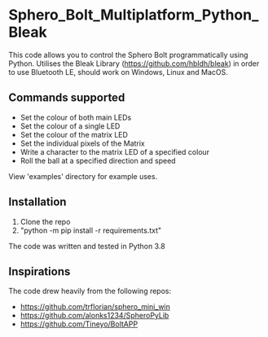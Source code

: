 # Sphero_Bolt_Multiplatform_Python_Bleak

This code allows you to control the Sphero Bolt programmatically using Python. Utilises the Bleak Library (https://github.com/hbldh/bleak) in order to use Bluetooth LE, should work
on Windows, Linux and MacOS.

## Commands supported

* Set the colour of both main LEDs
* Set the colour of a single LED
* Set the colour of the matrix LED
* Set the individual pixels of the Matrix
* Write a character to the matrix LED of a specified colour
* Roll the ball at a specified direction and speed

View 'examples' directory for example uses.

## Installation
1. Clone the repo
2. "python -m pip install -r requirements.txt"

The code was written and tested in Python 3.8

## Inspirations
The code drew heavily from the following repos:

* https://github.com/trflorian/sphero_mini_win
* https://github.com/alonks1234/SpheroPyLib
* https://github.com/Tineyo/BoltAPP
